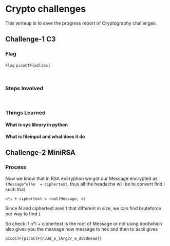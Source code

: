 # Crypto challenges
This writeup is to save the progress report of Cryptography challenges.

## Challenge-1 C3

### Flag
`Flag` `picoCTF{adlibs}`

<br>

### Steps Involved

<br>

### Things Learned

#### What is sys library in python

#### What is fileinput and what does it do

## Challenge-2 MiniRSA

### Process
Now we know that in RSA encryption we got our Message encrypted as `(Message^e)%n  = ciphertext`, thus all the headache will be to convert find i such that

`n*i + ciphertext = root(Message, e)`

Since N and ciphertext aren't that different in size, we can find bruteforce our way to find `i`

So check if n*i + ciphertext is the root of Message or not using irootwhich also gives you the message
 now message to hex and then to ascii gives

`picoCTF{picoCTF{n33d_a_lArg3r_e_d0cd6eae}}`